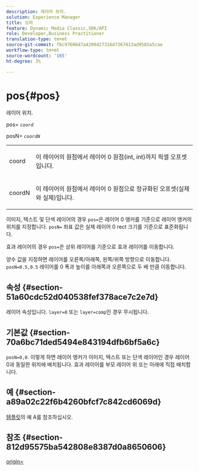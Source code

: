 ```yaml
---
description: 레이어 위치.
solution: Experience Manager
title: 오퍼
feature: Dynamic Media Classic,SDK/API
role: Developer,Business Practitioner
translation-type: tm+mt
source-git-commit: f6c97606d7a4209427316d7367013ad9585a5cae
workflow-type: tm+mt
source-wordcount: '165'
ht-degree: 3%

---
```



# pos{#pos}

레이어 위치.

pos= *`coord`*

posN= *`coordN`*

<table id="simpletable_754F76EE00BF4129B07502647FF172B7"> 
 <tr class="strow"> 
  <td class="stentry"> <p><span class="varname"> coord</span> </p> </td> 
  <td class="stentry"> <p>이 레이어의 원점에서 레이어 0 원점(int, int)까지 픽셀 오프셋입니다. </p></td> 
 </tr> 
 <tr class="strow"> 
  <td class="stentry"> <p><span class="varname"> coordN</span> </p></td> 
  <td class="stentry"> <p>이 레이어의 원점에서 레이어 0 원점으로 정규화된 오프셋(실제와 실제)입니다. </p></td> 
 </tr> 
</table>

이미지, 텍스트 및 단색 레이어의 경우 `pos=`은 레이어 0 앵커를 기준으로 레이어 앵커의 위치를 지정합니다. `posN=` 좌표 값은 실제 레이어 0 rect 크기를 기준으로 표준화됩니다.

효과 레이어의 경우 `pos=`은 상위 레이어를 기준으로 효과 레이어를 이동합니다.

양수 값을 지정하면 레이어를 오른쪽/아래쪽, 왼쪽/위쪽 방향으로 이동합니다. `posN=0.5,0.5` 레이어를 0 폭과 높이를 아래쪽과 오른쪽으로 두 배 만큼 이동합니다.

## 속성 {#section-51a60cdc52d040538fef378ace7c2e7d}

레이어 속성입니다. `layer=0` 또는 `layer=comp`인 경우 무시됩니다.

## 기본값 {#section-70a6bc71ded5494e843194dfb6bf5a6c}

`posN=0,0`. 이렇게 하면 레이어 앵커가 이미지, 텍스트 또는 단색 레이어인 경우 레이어 0과 동일한 위치에 배치됩니다. 효과 레이어를 부모 레이어 위 또는 아래에 직접 배치합니다.

## 예 {#section-a89a02c22f6b4260bfcf7c842cd6069d}

[템플릿](../../../../../is-api/http-ref/image-serving-api-ref/c-http-protocol-reference/c-templates/c-templates.md#concept-3cd2d2adae0e41b2979b9640244d4d3e)의 예 A를 참조하십시오.

## 참조 {#section-812d95575ba542808e8387d0a8650606}

[origin=](../../../../../is-api/http-ref/image-serving-api-ref/c-http-protocol-reference/c-command-reference/r-origin.md#reference-e11c7ac06e2240cc884c3fec98f05138)
